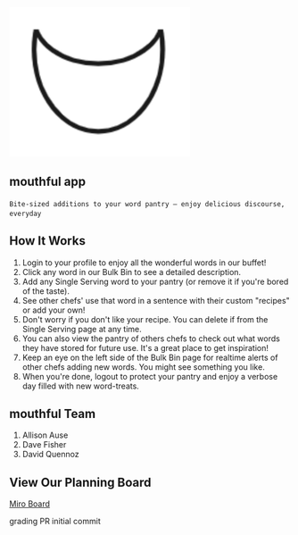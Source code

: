 ![mouthful logo](./assets/mouthful-light.png)

## mouthful app

`Bite-sized additions to your word pantry — enjoy delicious discourse, everyday`

## How It Works

1. Login to your profile to enjoy all the wonderful words in our buffet!
1. Click any word in our Bulk Bin to see a detailed description.
1. Add any Single Serving word to your pantry (or remove it if you're bored of the taste).
1. See other chefs' use that word in a sentence with their custom "recipes" or add your own!
1. Don't worry if you don't like your recipe. You can delete if from the Single Serving page at any time.
1. You can also view the pantry of others chefs to check out what words they have stored for future use. It's a great place to get inspiration!
1. Keep an eye on the left side of the Bulk Bin page for realtime alerts of other chefs adding new words. You might see something you like.
1. When you're done, logout to protect your pantry and enjoy a verbose day filled with new word-treats.

## mouthful Team

1. Allison Ause
1. Dave Fisher
1. David Quennoz

## View Our Planning Board

[Miro Board](https://miro.com/app/board/uXjVOl1VXFQ=/?share_link_id=321995215211)

grading PR initial commit
